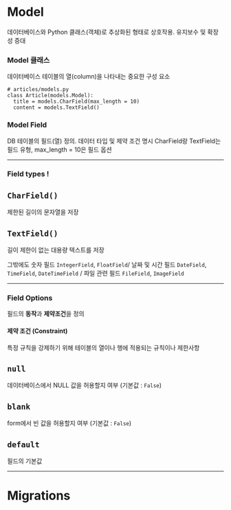 # Model
데이터베이스와 Python 클래스(객체)로 추상화된 형태로 상호작용. 유지보수 및 확장성 증대

### Model 클래스
데이터베이스 테이블의 열(column)을 나타내는 중요한 구성 요소
```
# articles/models.py
class Article(models.Model):
  title = models.CharField(max_length = 10)
  content = models.TextField()
```
### Model Field
DB 테이블의 필드(열) 정의. 데이터 타입 및 제약 조건 명시
CharField랑 TextField는 필드 유형, max_length = 10은 필드 옵션

---
### Field types !
## `CharField()`
제한된 길이의 문자열을 저장

## `TextField()`
길이 제한이 없는 대용량 텍스트를 저장

그밖에도 숫자 필드 `IntegerField`, `FloatField`/
날짜 및 시간 필드 `DateField`, `TimeField`, `DateTimeField` / 파일 관련 필드 `FileField`, `ImageField`

---
### Field Options
필드의 **동작**과 **제약조건**을 정의

#### 제약 조건 (Constraint)
특정 규칙을 강제하기 위해 테이블의 열이나 행에 적용되는 규칙이나 제한사항

## `null`
데이터베이스에서 NULL 값을 허용할지 여부 (기본값 : `False`)

## `blank`
form에서 빈 값을 허용할지 여부 (기본값 : `False`)

## `default`
필드의 기본값

---
# Migrations

